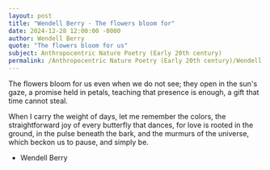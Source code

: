 ```yaml
---
layout: post
title: "Wendell Berry - The flowers bloom for"
date: 2024-12-28 12:00:00 -0000
author: Wendell Berry
quote: "The flowers bloom for us"
subject: Anthropocentric Nature Poetry (Early 20th century)
permalink: /Anthropocentric Nature Poetry (Early 20th century)/Wendell Berry/Wendell Berry - The flowers bloom for
---
```


The flowers bloom for us
   even when we do not see;
   they open in the sun's gaze,
   a promise held in petals,
   teaching that presence is enough,
   a gift that time cannot steal.

   When I carry the weight of days,
   let me remember the colors,
   the straightforward joy
   of every butterfly that dances,
   for love is rooted in the ground,
   in the pulse beneath the bark,
   and the murmurs of the universe,
   which beckon us to pause,
   and simply be.


- Wendell Berry
